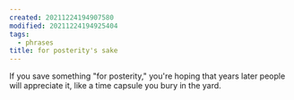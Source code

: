 ```yaml
---
created: 20211224194907580
modified: 20211224194925404
tags:
  - phrases
title: for posterity's sake
---
```


If you save something "for posterity," you're hoping that years later people will appreciate it, like a time capsule you bury in the yard.
